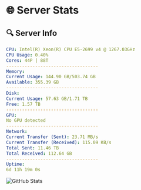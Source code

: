 # 🌐 Server Stats
## 🔍 Server Info
```yaml
CPU: Intel(R) Xeon(R) CPU E5-2699 v4 @ 1267.03GHz
CPU Usage: 0.40%
Cores: 44P | 88T
-----------------------------------
Memory:
Current Usage: 144.90 GB/503.74 GB
Available: 355.39 GB
-----------------------------------
Disk:
Current Usage: 57.63 GB/1.71 TB
Free: 1.57 TB
-----------------------------------
GPU:
No GPU detected
-----------------------------------
Network:
Current Transfer (Sent): 23.71 MB/s
Current Transfer (Received): 115.09 KB/s
Total Sent: 11.46 TB
Total Received: 112.64 GB
-----------------------------------
Uptime:
6d 11h 19m 0s
```
![GitHub Stats](https://img.shields.io/badge/Updated-2025-03-14_08:41:49-blue)